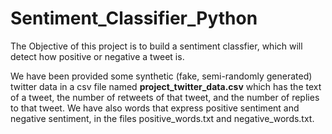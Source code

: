 # Sentiment_Classifier_Python

The Objective of this project is to build a sentiment classfier, which will detect how positive or negative a tweet is.

We have been provided some synthetic (fake, semi-randomly generated) twitter data in a csv file named **project_twitter_data.csv** which has the text of a tweet, the number of retweets of that tweet, and the number of replies to that tweet. We have also words that express positive sentiment and negative sentiment, in the files positive_words.txt and negative_words.txt.



